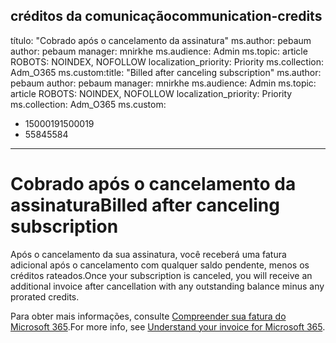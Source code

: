 <a name="communication-credits"></a><span data-ttu-id="c6521-101">créditos da comunicação</span><span class="sxs-lookup"><span data-stu-id="c6521-101">communication-credits</span></span>
---
<span data-ttu-id="c6521-102">título: "Cobrado após o cancelamento da assinatura" ms.author: pebaum author: pebaum manager: mnirkhe ms.audience: Admin ms.topic: article ROBOTS: NOINDEX, NOFOLLOW localization_priority: Priority ms.collection: Adm_O365 ms.custom:</span><span class="sxs-lookup"><span data-stu-id="c6521-102">title: "Billed after canceling subscription" ms.author: pebaum author: pebaum manager: mnirkhe ms.audience: Admin ms.topic: article ROBOTS: NOINDEX, NOFOLLOW localization_priority: Priority ms.collection: Adm_O365 ms.custom:</span></span>
- <span data-ttu-id="c6521-103">1500019</span><span class="sxs-lookup"><span data-stu-id="c6521-103">1500019</span></span>
- <span data-ttu-id="c6521-104">5584</span><span class="sxs-lookup"><span data-stu-id="c6521-104">5584</span></span>
---

# <a name="billed-after-canceling-subscription"></a><span data-ttu-id="c6521-105">Cobrado após o cancelamento da assinatura</span><span class="sxs-lookup"><span data-stu-id="c6521-105">Billed after canceling subscription</span></span>

<span data-ttu-id="c6521-106">Após o cancelamento da sua assinatura, você receberá uma fatura adicional após o cancelamento com qualquer saldo pendente, menos os créditos rateados.</span><span class="sxs-lookup"><span data-stu-id="c6521-106">Once your subscription is canceled, you will receive an additional invoice after cancellation with any outstanding balance minus any prorated credits.</span></span>

<span data-ttu-id="c6521-107">Para obter mais informações, consulte [Compreender sua fatura do Microsoft 365](https://docs.microsoft.com/microsoft-365/commerce/billing-and-payments/understand-your-invoice2).</span><span class="sxs-lookup"><span data-stu-id="c6521-107">For more info, see [Understand your invoice for Microsoft 365](https://docs.microsoft.com/microsoft-365/commerce/billing-and-payments/understand-your-invoice2).</span></span>
